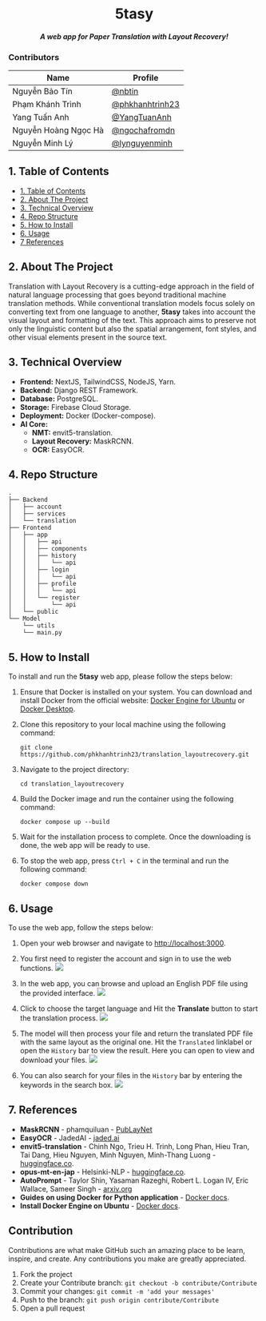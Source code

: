<p align="center">
  <h1 align="center"> 5tasy</h1>
  <h4 align="center" style="font-weight: bold; font-style: italic">A web app for Paper Translation with Layout Recovery!</h4>
</p>

### Contributors

|            Name               | Profile 
|----------------|-------------------------------
|Nguyễn Bảo Tín | [@nbtin](https://github.com/nbtin)            
|Phạm Khánh Trình | [@phkhanhtrinh23](https://github.com/phkhanhtrinh23)           
|Yang Tuấn Anh | [@YangTuanAnh](https://github.com/YangTuanAnh)
|Nguyễn Hoàng Ngọc Hà | [@ngochafromdn](https://github.com/ngochafromdn)
|Nguyễn Minh Lý | [@lynguyenminh](https://github.com/lynguyenminh)

## 1. Table of Contents
- [1. Table of Contents](#1-table-of-contents)
- [2. About The Project](#2-about-the-project)
- [3. Technical Overview](#3-technical-overview)
- [4. Repo Structure](#4-repo-structure)
- [5. How to Install](#5-how-to-install)
- [6. Usage](#6-usage)
- [7 References](#7-references)

## 2. About The Project

Translation with Layout Recovery is a cutting-edge approach in the field of natural language processing that goes beyond traditional machine translation methods. While conventional translation models focus solely on converting text from one language to another, **5tasy** takes into account the visual layout and formatting of the text. This approach aims to preserve not only the linguistic content but also the spatial arrangement, font styles, and other visual elements present in the source text.

## 3. Technical Overview

- **Frontend:** NextJS, TailwindCSS, NodeJS, Yarn.
- **Backend:** Django REST Framework.
- **Database:** PostgreSQL.
- **Storage:** Firebase Cloud Storage.
- **Deployment:** Docker (Docker-compose).
- **AI Core:**
   - **NMT:** envit5-translation.
   - **Layout Recovery:** MaskRCNN.
   - **OCR:** EasyOCR.
## 4. Repo Structure
```
.
├── Backend
│   ├── account
│   ├── services
│   └── translation
├── Frontend
│   ├── app
│   │   ├── api
│   │   ├── components
│   │   ├── history
│   │   │   └── api
│   │   ├── login
│   │   │   └── api
│   │   ├── profile
│   │   │   └── api
│   │   └── register
│   │       └── api
│   └── public
└── Model
    └── utils
    └── main.py
```

## 5. How to Install
To install and run the **5tasy** web app, please follow the steps below:

1. Ensure that Docker is installed on your system. You can download and install Docker from the official website: [Docker Engine for Ubuntu](https://docs.docker.com/engine/install/ubuntu/) or [Docker Desktop](https://www.docker.com/products/docker-desktop/).

2. Clone this repository to your local machine using the following command:

   ```shell
   git clone https://github.com/phkhanhtrinh23/translation_layoutrecovery.git
   ```

3. Navigate to the project directory:

   ```shell
   cd translation_layoutrecovery
   ```

4. Build the Docker image and run the container using the following command:

   ```shell
   docker compose up --build
   ```

5. Wait for the installation process to complete. Once the downloading is done, the web app will be ready to use.

6. To stop the web app, press `Ctrl + C` in the terminal and run the following command:

   ```shell
   docker compose down
   ```

## 6. Usage
To use the web app, follow the steps below:

1. Open your web browser and navigate to [http://localhost:3000](http://localhost:3000).

2. You first need to register the account and sign in to use the web functions.
   <img src="images/webUI.png">

3. In the web app, you can browse and upload an English PDF file using the provided interface.
   <img src="images/webUI.png">

4. Click to choose the target language and Hit the **Translate** button to start the translation process.
   <img src="images/translate.gif">

5. The model will then process your file and return the translated PDF file with the same layout as the original one. Hit the `Translated` linklabel or open the `History` bar to view the result. Here you can open to view and download your files.
   <img src="imgs/webResult.gif">

6. You can also search for your files in the `History` bar by entering the keywords in the search box.
   <img src="images/search.gif">

## 7. References
- **MaskRCNN** - phamquiluan - [PubLayNet](https://github.com/phamquiluan/PubLayNet)
- **EasyOCR** - JadedAI - [jaded.ai](https://www.jaided.ai/easyocr/)
- **envit5-translation** - Chinh Ngo, Trieu H. Trinh, Long Phan, Hieu Tran, Tai Dang, Hieu Nguyen, Minh Nguyen, Minh-Thang Luong - [huggingface.co](https://huggingface.co/VietAI/envit5-translation).
- **opus-mt-en-jap** - Helsinki-NLP - [huggingface.co](https://huggingface.co/Helsinki-NLP/opus-mt-en-jap).
- **AutoPrompt** - Taylor Shin, Yasaman Razeghi, Robert L. Logan IV, Eric Wallace, Sameer Singh - [arxiv.org](https://arxiv.org/pdf/2010.15980.pdf)
- **Guides on using Docker for Python application** - [Docker docs](https://docs.docker.com/language/python/).
- **Install Docker Engine on Ubuntu** - [Docker docs](https://docs.docker.com/engine/install/ubuntu/).

## Contribution

Contributions are what make GitHub such an amazing place to be learn, inspire, and create. Any contributions you make are greatly appreciated.

1. Fork the project
2. Create your Contribute branch: `git checkout -b contribute/Contribute`
3. Commit your changes: `git commit -m 'add your messages'`
4. Push to the branch: `git push origin contribute/Contribute`
5. Open a pull request
